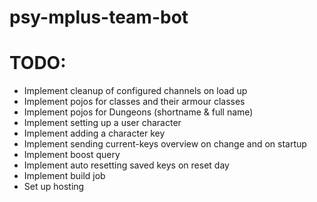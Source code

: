 # psy-mplus-team-bot

# TODO:

* Implement cleanup of configured channels on load up
* Implement pojos for classes and their armour classes
* Implement pojos for Dungeons (shortname & full name)
* Implement setting up a user character
* Implement adding a character key
* Implement sending current-keys overview on change and on startup
* Implement boost query
* Implement auto resetting saved keys on reset day
* Implement build job
* Set up hosting